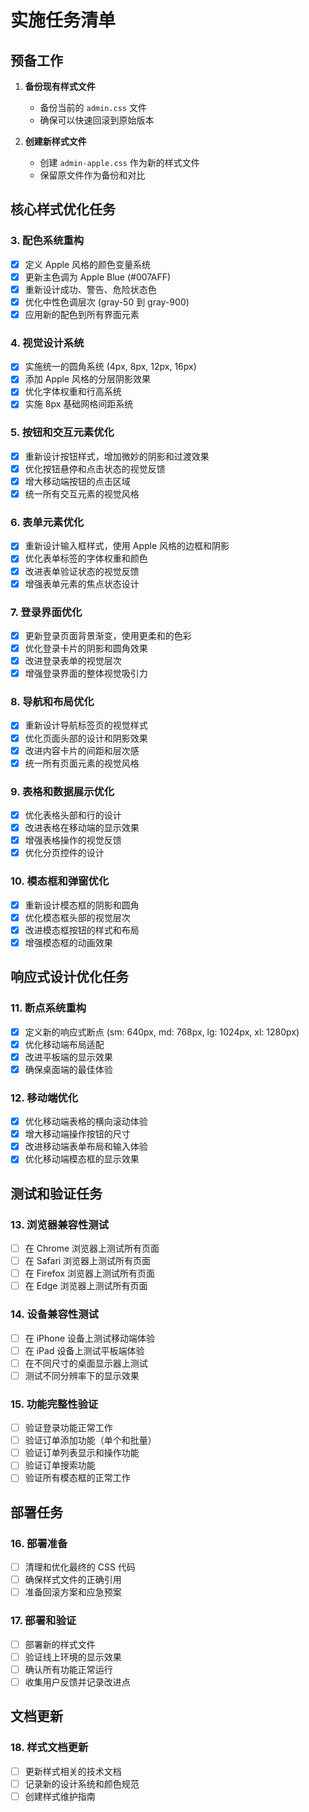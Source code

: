 # 实施任务清单

## 预备工作
1. **备份现有样式文件**
   - 备份当前的 `admin.css` 文件
   - 确保可以快速回滚到原始版本

2. **创建新样式文件**
   - 创建 `admin-apple.css` 作为新的样式文件
   - 保留原文件作为备份和对比

## 核心样式优化任务

### 3. 配色系统重构
- [x] 定义 Apple 风格的颜色变量系统
- [x] 更新主色调为 Apple Blue (#007AFF)
- [x] 重新设计成功、警告、危险状态色
- [x] 优化中性色调层次 (gray-50 到 gray-900)
- [x] 应用新的配色到所有界面元素

### 4. 视觉设计系统
- [x] 实施统一的圆角系统 (4px, 8px, 12px, 16px)
- [x] 添加 Apple 风格的分层阴影效果
- [x] 优化字体权重和行高系统
- [x] 实施 8px 基础网格间距系统

### 5. 按钮和交互元素优化
- [x] 重新设计按钮样式，增加微妙的阴影和过渡效果
- [x] 优化按钮悬停和点击状态的视觉反馈
- [x] 增大移动端按钮的点击区域
- [x] 统一所有交互元素的视觉风格

### 6. 表单元素优化
- [x] 重新设计输入框样式，使用 Apple 风格的边框和阴影
- [x] 优化表单标签的字体权重和颜色
- [x] 改进表单验证状态的视觉反馈
- [x] 增强表单元素的焦点状态设计

### 7. 登录界面优化
- [x] 更新登录页面背景渐变，使用更柔和的色彩
- [x] 优化登录卡片的阴影和圆角效果
- [x] 改进登录表单的视觉层次
- [x] 增强登录界面的整体视觉吸引力

### 8. 导航和布局优化
- [x] 重新设计导航标签页的视觉样式
- [x] 优化页面头部的设计和阴影效果
- [x] 改进内容卡片的间距和层次感
- [x] 统一所有页面元素的视觉风格

### 9. 表格和数据展示优化
- [x] 优化表格头部和行的设计
- [x] 改进表格在移动端的显示效果
- [x] 增强表格操作的视觉反馈
- [x] 优化分页控件的设计

### 10. 模态框和弹窗优化
- [x] 重新设计模态框的阴影和圆角
- [x] 优化模态框头部的视觉层次
- [x] 改进模态框按钮的样式和布局
- [x] 增强模态框的动画效果

## 响应式设计优化任务

### 11. 断点系统重构
- [x] 定义新的响应式断点 (sm: 640px, md: 768px, lg: 1024px, xl: 1280px)
- [x] 优化移动端布局适配
- [x] 改进平板端的显示效果
- [x] 确保桌面端的最佳体验

### 12. 移动端优化
- [x] 优化移动端表格的横向滚动体验
- [x] 增大移动端操作按钮的尺寸
- [x] 改进移动端表单布局和输入体验
- [x] 优化移动端模态框的显示效果

## 测试和验证任务

### 13. 浏览器兼容性测试
- [ ] 在 Chrome 浏览器上测试所有页面
- [ ] 在 Safari 浏览器上测试所有页面
- [ ] 在 Firefox 浏览器上测试所有页面
- [ ] 在 Edge 浏览器上测试所有页面

### 14. 设备兼容性测试
- [ ] 在 iPhone 设备上测试移动端体验
- [ ] 在 iPad 设备上测试平板端体验
- [ ] 在不同尺寸的桌面显示器上测试
- [ ] 测试不同分辨率下的显示效果

### 15. 功能完整性验证
- [ ] 验证登录功能正常工作
- [ ] 验证订单添加功能（单个和批量）
- [ ] 验证订单列表显示和操作功能
- [ ] 验证订单搜索功能
- [ ] 验证所有模态框的正常工作

## 部署任务

### 16. 部署准备
- [ ] 清理和优化最终的 CSS 代码
- [ ] 确保样式文件的正确引用
- [ ] 准备回滚方案和应急预案

### 17. 部署和验证
- [ ] 部署新的样式文件
- [ ] 验证线上环境的显示效果
- [ ] 确认所有功能正常运行
- [ ] 收集用户反馈并记录改进点

## 文档更新

### 18. 样式文档更新
- [ ] 更新样式相关的技术文档
- [ ] 记录新的设计系统和颜色规范
- [ ] 创建样式维护指南